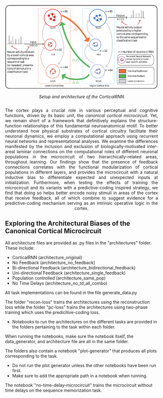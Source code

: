 ![CorticalRNN architecture](/images/iclr-fig1-schematic-colour-mod-crop.png)
<div style="text-align: center;">
  <em>Setup and architecture of the CorticalRNN</em>
</div>

<!-- Adding whitespace -->
<div style="line-height:2em;">&nbsp;</div>

<div style="text-align: justify; text-align-last: center;">
  The cortex plays a crucial role in various perceptual and cognitive functions, driven by its basic unit, the <em>canonical cortical microcircuit</em>.
  Yet, we remain short of a framework that definitively explains the structure-function relationships of this fundamental neuroanatomical motif.
  To better understand how physical substrates of cortical circuitry facilitate their neuronal dynamics, we employ a computational approach using recurrent neural networks and representational analyses.
  We examine the differences manifested by the inclusion and exclusion of biologically-motivated inter-areal laminar connections on the computational roles of different neuronal populations in the microcircuit of two hierarchically-related areas, throughout learning.
  Our findings show that the presence of feedback connections correlates with the functional modularization of cortical populations in different layers, and provides the microcircuit with a natural inductive bias to differentiate expected and unexpected inputs at initialization.
  Furthermore, when testing the effects of training the microcircuit and its variants with a predictive-coding inspired strategy, we find that doing so helps better encode noisy stimuli in areas of the cortex that receive feedback,
  all of which combine to suggest evidence for a predictive-coding mechanism serving as an intrinsic operative logic in the cortex.
</div>

## Exploring the Architectural Biases of the Canonical Cortical Microcircuit

All architecture files are provided as .py files in the "architectures" folder. These include:
- CorticalRNN (architecture_original)
- No Feedback (architecture_no_feedback)
- Bi-directional Feedback (architecture_bidirectional_feedback)
- Uni-directional Feedback (architecture_single_feedback)
- Population controlled (architecture_same_pop)
- No Time Delays (architecture_no_td_all_combo)

All task implementations can be found in the file generate_data.py

The folder "recon-loss" trains the architectures using the reconstruction loss while the folder "pc-loss" trains the architectures using two-phase training which uses the predicitive-coding loss.
- Notebooks to run the architectures on the different tasks are provided in the folders pertaining to the task within each folder.

When running the notebooks, make sure the notebook itself, the data_generator, and architecture file are all in the same folder.

The folders also contain a notebook "plot-generator" that produces all plots corresponding to the task.
- Do not run the plot generator unless the other notebooks have been run first.
- Make sure to add the appropriate path in a notebook when running.

The notebook "no-time-delay-microcircuit" trains the microcircuit without time delays on the sequence memorization task.
